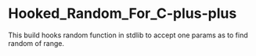 # Hooked_Random_For_C-plus-plus
This build hooks random function in stdlib to accept one params as to find random of range.
